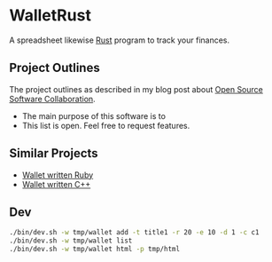 # WalletRust

A spreadsheet likewise [Rust](https://www.rust-lang.org/) program to track your finances.

## Project Outlines

The project outlines as described in my blog post about [Open Source Software Collaboration](https://blog.fox21.at/2019/02/21/open-source-software-collaboration.html).

- The main purpose of this software is to
- This list is open. Feel free to request features.

## Similar Projects

- [Wallet written Ruby](https://github.com/TheFox/wallet)
- [Wallet written C++](https://github.com/TheFox/wallet-cpp)

## Dev

```bash
./bin/dev.sh -w tmp/wallet add -t title1 -r 20 -e 10 -d 1 -c c1
./bin/dev.sh -w tmp/wallet list
./bin/dev.sh -w tmp/wallet html -p tmp/html
```
